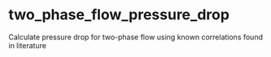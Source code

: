 # two_phase_flow_pressure_drop
Calculate pressure drop for two-phase flow using known correlations found in literature
